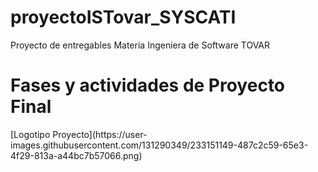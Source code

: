# proyectoISTovar_SYSCATI
Proyecto de entregables Materia Ingeniera de Software TOVAR 
<h1>Fases y actividades de Proyecto Final</h1>
[Logotipo Proyecto](https://user-images.githubusercontent.com/131290349/233151149-487c2c59-65e3-4f29-813a-a44bc7b57066.png)
